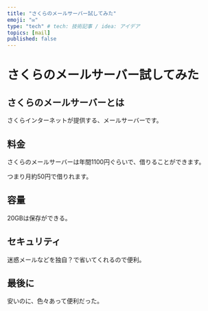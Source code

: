 ```yaml
---
title: "さくらのメールサーバー試してみた"
emoji: "✉"
type: "tech" # tech: 技術記事 / idea: アイデア
topics: [mail]
published: false
---
```


# さくらのメールサーバー試してみた

## さくらのメールサーバーとは

さくらインターネットが提供する、メールサーバーです。

## 料金

さくらのメールサーバーは年間1100円ぐらいで、借りることができます。

つまり月約50円で借りれます。

## 容量

20GBは保存ができる。

## セキュリティ

迷惑メールなどを独自？で省いてくれるので便利。

## 最後に

安いのに、色々あって便利だった。
